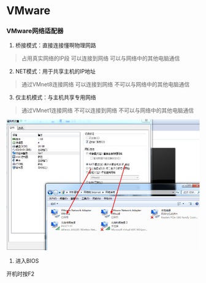 # VMware

### VMware网络适配器

1. 桥接模式：直接连接懂啊物理网路
> 占用真实网络的IP段
> 可以连接到网络
> 可以与网络中的其他电脑通信
2. NET模式：用于共享主机的IP地址
> 通过VMnet8连接网络
> 可以连接到网络
> 不可以与网络中的其他电脑通信

3. 仅主机模式：与主机共享专用网络
> 通过VMnet1连接网络
> 不可以连接到网络
> 不可以与网络中的其他电脑通信

<img src="imgs/Linux_VMware_network.png" alt="虚拟机网络通信方式" />

1. 进入BIOS

开机时按F2
